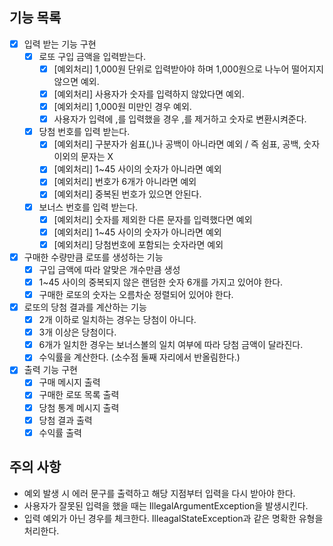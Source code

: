 ## 기능 목록

- [x] 입력 받는 기능 구현
  - [x] 로또 구입 금액을 입력받는다.
    - [x] [예외처리] 1,000원 단위로 입력받아야 하며 1,000원으로 나누어 떨어지지 않으면 예외.
    - [x] [예외처리] 사용자가 숫자를 입력하지 않았다면 예외.
    - [x] [예외처리] 1,000원 미만인 경우 예외.
    - [x] 사용자가 입력에 ,를 입력했을 경우 ,를 제거하고 숫자로 변환시켜준다.
  - [x] 당첨 번호를 입력 받는다.
    - [x] [예외처리] 구분자가 쉼표(,)나 공백이 아니라면 예외 / 즉 쉼표, 공백, 숫자 이외의 문자는 X
    - [x] [예외처리] 1~45 사이의 숫자가 아니라면 예외
    - [x] [예외처리] 번호가 6개가 아니라면 예외
    - [x] [예외처리] 중복된 번호가 있으면 안된다.
  - [x] 보너스 번호를 입력 받는다.
    - [x] [예외처리] 숫자를 제외한 다른 문자를 입력했다면 예외
    - [x] [예외처리] 1~45 사이의 숫자가 아니라면 예외
    - [x] [예외처리] 당첨번호에 포함되는 숫자라면 예외
- [x] 구매한 수량만큼 로또를 생성하는 기능
  - [x] 구입 금액에 따라 알맞은 개수만큼 생성
  - [x] 1~45 사이의 중복되지 않은 랜덤한 숫자 6개를 가지고 있어야 한다.
  - [x] 구매한 로또의 숫자는 오름차순 정렬되어 있어야 한다.
- [x] 로또의 당첨 결과를 계산하는 기능
  - [x] 2개 이하로 일치하는 경우는 당첨이 아니다.
  - [x] 3개 이상은 당첨이다.
  - [x] 6개가 일치한 경우는 보너스볼의 일치 여부에 따라 당첨 금액이 달라진다.
  - [x] 수익률을 계산한다. (소수점 둘째 자리에서 반올림한다.)
- [x] 출력 기능 구현
  - [x] 구매 메시지 출력
  - [x] 구매한 로또 목록 출력
  - [x] 당첨 통계 메시지 출력
  - [x] 당첨 결과 출력
  - [x] 수익률 출력

## 주의 사항

- 예외 발생 시 에러 문구를 출력하고 해당 지점부터 입력을 다시 받아야 한다.
- 사용자가 잘못된 입력을 했을 때는 IllegalArgumentException을 발생시킨다.
- 입력 예외가 아닌 경우를 체크한다. IlleagalStateException과 같은 명확한 유형을 처리한다.